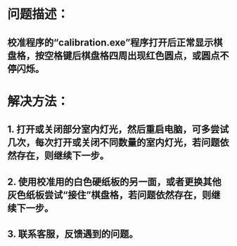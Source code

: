 # 问题描述：
## 校准程序的“calibration.exe”程序打开后正常显示棋盘格，按空格键后棋盘格四周出现红色圆点，或圆点不停闪烁。
# 解决方法：
## 1. 打开或关闭部分室内灯光，然后重启电脑，可多尝试几次，每次打开或关闭不同数量的室内灯光，若问题依然存在，则继续下一步。
## 2. 使用校准用的白色硬纸板的另一面，或者更换其他灰色纸板尝试“接住”棋盘格，若问题依然存在，则继续下一步。
## 3. 联系客服，反馈遇到的问题。
